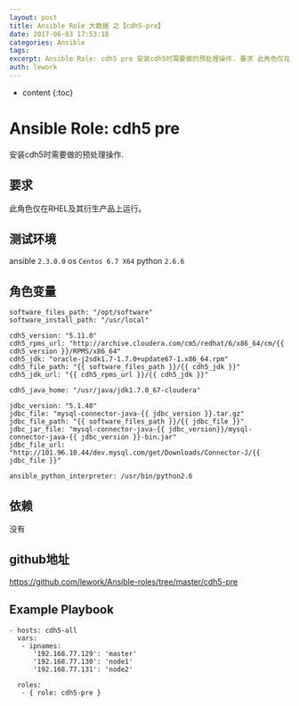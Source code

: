 ```yaml
---
layout: post
title: Ansible Role 大数据 之【cdh5-pre】
date: 2017-06-03 17:53:18
categories: Ansible
tags:
excerpt: Ansible Role: cdh5 pre 安装cdh5时需要做的预处理操作. 要求 此角色仅在RHEL及其衍生产品上运行。 测试环境 ans...
auth: lework
---
```

* content
{:toc}

# Ansible Role: cdh5 pre

安装cdh5时需要做的预处理操作.

## 要求

此角色仅在RHEL及其衍生产品上运行。

## 测试环境

ansible `2.3.0.0`
os `Centos 6.7 X64`
python `2.6.6`

## 角色变量
	software_files_path: "/opt/software"
	software_install_path: "/usr/local"

	cdh5_version: "5.11.0"
	cdh5_rpms_url: "http://archive.cloudera.com/cm5/redhat/6/x86_64/cm/{{ cdh5_version }}/RPMS/x86_64"
	cdh5_jdk: "oracle-j2sdk1.7-1.7.0+update67-1.x86_64.rpm"
	cdh5_file_path: "{{ software_files_path }}/{{ cdh5_jdk }}"
	cdh5_jdk_url: "{{ cdh5_rpms_url }}/{{ cdh5_jdk }}"

	cdh5_java_home: "/usr/java/jdk1.7.0_67-cloudera"

	jdbc_version: "5.1.40"
	jdbc_file: "mysql-connector-java-{{ jdbc_version }}.tar.gz"
	jdbc_file_path: "{{ software_files_path }}/{{ jdbc_file }}"
	jdbc_jar_file: "mysql-connector-java-{{ jdbc_version}}/mysql-connector-java-{{ jdbc_version }}-bin.jar"
	jdbc_file_url: "http://101.96.10.44/dev.mysql.com/get/Downloads/Connector-J/{{ jdbc_file }}"

	ansible_python_interpreter: /usr/bin/python2.6

## 依赖

没有

## github地址
https://github.com/lework/Ansible-roles/tree/master/cdh5-pre

## Example Playbook

    - hosts: cdh5-all
	  vars:
	   - ipnames:
		  '192.168.77.129': 'master'
		  '192.168.77.130': 'node1'
		  '192.168.77.131': 'node2'

	  roles:
	   - { role: cdh5-pre }
